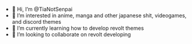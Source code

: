 - 👋 Hi, I’m @TiaNotSenpai
- 👀 I’m interested in anime, manga and other japanese shit, videogames, and discord themes
- 🌱 I’m currently learning how to develop revolt themes
- 💞️ I’m looking to collaborate on revolt developing

<!---
TiaNotSenpai/TiaNotSenpai is a ✨ special ✨ repository because its `README.md` (this file) appears on your GitHub profile.
You can click the Preview link to take a look at your changes.
--->

